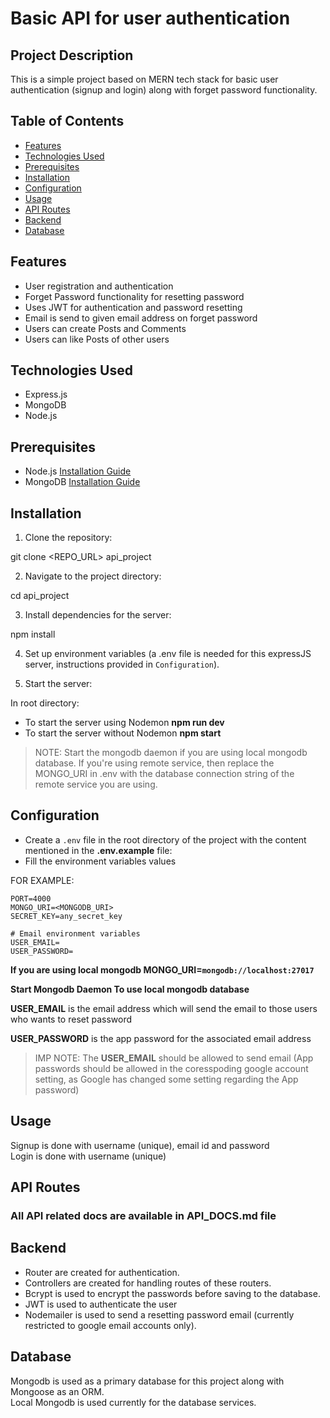 # Basic API for user authentication 

## Project Description

This is a simple project based on MERN tech stack for basic user authentication (signup and login) along with forget password functionality.

## Table of Contents

- [Features](#features)
- [Technologies Used](#technologies-used)
- [Prerequisites](#prerequisites)
- [Installation](#installation)
- [Configuration](#configuration)
- [Usage](#usage)
- [API Routes](#api-routes)
- [Backend](#backend)
- [Database](#database)


## Features

- User registration and authentication 
- Forget Password functionality for resetting password
- Uses JWT for authentication and password resetting
- Email is send to given email address on forget password
- Users can create Posts and Comments 
- Users can like Posts of other users

## Technologies Used

- Express.js
- MongoDB
- Node.js

## Prerequisites

- Node.js [Installation Guide](https://nodejs.org/)
- MongoDB [Installation Guide](https://docs.mongodb.com/manual/installation/)

## Installation

1. Clone the repository:

git clone <REPO_URL> api_project

2. Navigate to the project directory:

cd api_project

3. Install dependencies for the server:

npm install 

4. Set up environment variables (a .env file is needed for this expressJS server, instructions provided in `Configuration`).

5. Start the server:

In root directory:
- To start the server using Nodemon **npm run dev**
- To start the server without Nodemon **npm start** 

> NOTE: Start the mongodb daemon if you are using local mongodb database. If you're using remote service, then replace the MONGO_URI in .env with the database connection string of the remote service you are using.


## Configuration

- Create a `.env` file in the root directory of the project with the content mentioned in the **.env.example** file:
- Fill the environment variables values 

FOR EXAMPLE:

```.env
PORT=4000
MONGO_URI=<MONGODB_URI>  
SECRET_KEY=any_secret_key

# Email environment variables   
USER_EMAIL=  
USER_PASSWORD=  
```
**If you are using local mongodb MONGO_URI=`mongodb://localhost:27017`**

**Start Mongodb Daemon To use local mongodb database**

**USER_EMAIL** is the email address which will send the email to those users who wants to reset password  

**USER_PASSWORD** is the app password for the associated email address

>IMP NOTE: The **USER_EMAIL** should be allowed to send email (App passwords should be allowed in the coresspoding google account setting, as Google has changed some setting regarding the App password)

## Usage 
Signup is done with username (unique), email id and password  
Login is done with username (unique)


## API Routes

### All API related docs are available in API_DOCS.md file


## Backend 
- Router are created for authentication.  
- Controllers are created for handling routes of these routers.  
- Bcrypt is used to encrypt the passwords before saving to the database.  
- JWT is used to authenticate the user  
- Nodemailer is used to send a resetting password email (currently restricted to google email accounts only).


## Database
Mongodb is used as a primary database for this project along with Mongoose as an ORM.  
Local Mongodb is used currently for the database services.